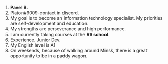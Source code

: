 1. **Pavel B.**
1. Platon#9009-contact in discord.
1. My goal is to become an information technology specialist. My priorities are self-development and education.
1. My strengths are perseverance and high performance.
1. I am currently taking courses at the **RS school**.
1. Experience. Junior Dev.
1. My English level is A1
1. On weekends, because of walking around Minsk, there is a great opportunity to be in a paddy wagon.
